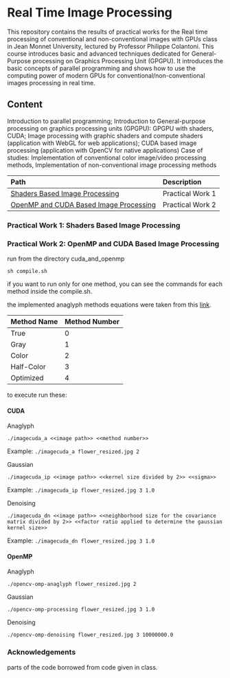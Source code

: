 # Real Time Image Processing

This repository contains the results of practical works for the Real time processing of conventional and non-conventional images with
GPUs class in Jean Monnet University, lectured by Professor Philippe Colantoni. 
This course introduces basic and advanced techniques dedicated for General-Purpose processing on
Graphics Processing Unit (GPGPU). It introduces the basic concepts of parallel programming and shows how
to use the computing power of modern GPUs for conventional/non-conventional images processing in real
time. 

## Content
Introduction to parallel programming; Introduction to General-purpose processing on graphics processing
units (GPGPU): GPGPU with shaders, CUDA; Image processing with graphic shaders and compute shaders
(application with WebGL for web applications); CUDA based image processing (application with OpenCV for
native applications)
Case of studies: Implementation of conventional color image/video processing methods, Implementation of
non-conventional image processing methods

| Path | Description
| :--- | :----------
| [Shaders Based Image Processing](https://shani1610.github.io/real-time-image-processing/shader_based_image_processing/) | Practical Work 1
| [OpenMP and CUDA Based Image Processing](https://github.com/shani1610/real-time-image-processing/tree/main/cuda_and_openmp/) | Practical Work 2

### Practical Work 1: Shaders Based Image Processing


### Practical Work 2: OpenMP and CUDA Based Image Processing
run from the directory cuda_and_openmp

``` sh compile.sh ```

if you want to run only for one method, you can see the commands for each method inside the compile.sh.

the implemented anaglyph methods equations were taken from this [link](https://3dtv.at/Knowhow/AnaglyphComparison_en.aspx).

| Method Name | Method Number
| :--- | :----------
| True | 0
| Gray | 1
| Color | 2
| Half-Color | 3
| Optimized | 4


to execute run these: 

#### CUDA 

Anaglyph

```./imagecuda_a <<image path>> <<method number>>```

Example: ```./imagecuda_a flower_resized.jpg 2```

Gaussian 

```./imagecuda_ip <<image path>> <<kernel size divided by 2>> <<sigma>>```

Example: ```./imagecuda_ip flower_resized.jpg 3 1.0```

Denoising 

```./imagecuda_dn <<image path>> <<neighborhood size for the covariance matrix divided by 2>> <<factor ratio applied to determine the gaussian kernel size>>```

Example: ```./imagecuda_dn flower_resized.jpg 3 1.0```

#### OpenMP

Anaglyph

```./opencv-omp-anaglyph flower_resized.jpg 2```

Gaussian 

```./opencv-omp-processing flower_resized.jpg 3 1.0```

Denoising 

```./opencv-omp-denoising flower_resized.jpg 3 10000000.0```


### Acknowledgements

parts of the code borrowed from code given in class.






